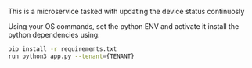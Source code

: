 This is a microservice tasked with updating the device status continuosly

Using your OS commands, set the python ENV and activate it
install the python dependencies using:
```sh
pip install -r requirements.txt
run python3 app.py --tenant={TENANT}
```
